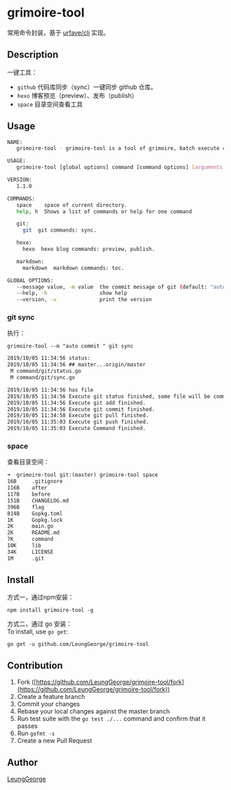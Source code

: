 # grimoire-tool

常用命令封装，基于 [urfave/cli](https://github.com/urfave/cli) 实现。

## Description

一键工具：

- `github` 代码库同步（sync）一键同步 github 仓库。
- `hexo` 博客预览（preview）、发布（publish）
- `space` 目录空间查看工具

## Usage

```bash
NAME:
   grimoire-tool - grimoire-tool is a tool of grimoire, batch execute commands.

USAGE:
   grimoire-tool [global options] command [command options] [arguments...]

VERSION:
   1.1.0

COMMANDS:
   space    space of current directory.
   help, h  Shows a list of commands or help for one command

   git:
     git  git commands: sync.

   hexo:
     hexo  hexo blog commands: preview, publish.

   markdown:
     markdown  markdown commands: toc.

GLOBAL OPTIONS:
   --message value, -m value  the commit message of git (default: "auto commit")
   --help, -h                 show help
   --version, -v              print the version
```

### git sync

执行：
```shell
grimoire-tool --m "auto commit " git sync
```

```html
2019/10/05 11:34:56 status:
2019/10/05 11:34:56 ## master...origin/master
 M command/git/status.go
 M command/git/sync.go

2019/10/05 11:34:56 has file
2019/10/05 11:34:56 Execute git status finished, some file will be committed
2019/10/05 11:34:56 Execute git add finished.
2019/10/05 11:34:56 Execute git commit finished.
2019/10/05 11:34:58 Execute git pull finished.
2019/10/05 11:35:03 Execute git push finished.
2019/10/05 11:35:03 Execute Command finished.
```

### space

查看目录空间：

```html
➜  grimoire-tool git:(master) grimoire-tool space                      
16B     .gitignore
116B    after
117B    before
151B    CHANGELOG.md
396B    flag
814B    Gopkg.toml
1K      Gopkg.lock
2K      main.go
2K      README.md
7K      command
10K     lib
34K     LICENSE
1M      .git
```

## Install

方式一，通过npm安装：  
```
npm install grimoire-tool -g
```

方式二，通过 go 安装：   
To install, use `go get`:

```shell
go get -u github.com/LeungGeorge/grimoire-tool
```

## Contribution

1. Fork ([https://github.com/LeungGeorge/grimoire-tool/fork](https://github.com/LeungGeorge/grimoire-tool/fork))
1. Create a feature branch
1. Commit your changes
1. Rebase your local changes against the master branch
1. Run test suite with the `go test ./...` command and confirm that it passes
1. Run `gofmt -s`
1. Create a new Pull Request

## Author

[LeungGeorge](https://github.com/LeungGeorge)

